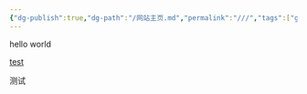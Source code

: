 ```yaml
---
{"dg-publish":true,"dg-path":"/网站主页.md","permalink":"///","tags":["gardenEntry"]}
---
```



hello world

[test](test.md)

测试